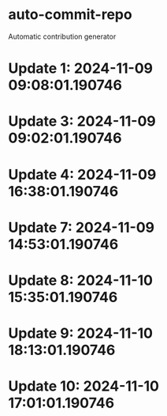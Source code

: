 # auto-commit-repo

Automatic contribution generator

# Update 1: 2024-11-09 09:08:01.190746

# Update 3: 2024-11-09 09:02:01.190746

# Update 4: 2024-11-09 16:38:01.190746

# Update 7: 2024-11-09 14:53:01.190746

# Update 8: 2024-11-10 15:35:01.190746

# Update 9: 2024-11-10 18:13:01.190746

# Update 10: 2024-11-10 17:01:01.190746
